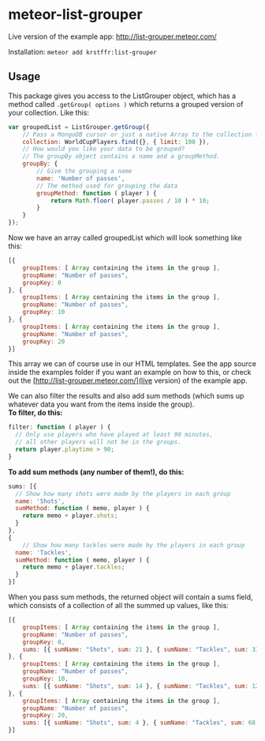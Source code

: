 meteor-list-grouper
===================

Live version of the example app: http://list-grouper.meteor.com/

Installation: ```meteor add krstffr:list-grouper```

## Usage

This package gives you access to the ListGrouper object, which has a method called ```.getGroup( options )``` which returns a grouped version of your collection. Like this:
```javascript
var groupedList = ListGrouper.getGroup({
	// Pass a MongoDB cursor or just a native Array to the collection field
	collection: WorldCupPlayers.find({}, { limit: 100 }),
	// How would you like your data to be grouped?
	// The groupBy object contains a name and a groupMethod.
	groupBy: {
		// Give the grouping a name
		name: 'Number of passes',
		// The method used for grouping the data
		groupMethod: function ( player ) {
			return Math.floor( player.passes / 10 ) * 10;
		}
	}
});
```

Now we have an array called groupedList which will look something like this:

```javascript
[{
	groupItems: [ Array containing the items in the group ],
	groupName: "Number of passes",
	groupKey: 0
}, {
	groupItems: [ Array containing the items in the group ],
	groupName: "Number of passes",
	groupKey: 10
}, {
	groupItems: [ Array containing the items in the group ],
	groupName: "Number of passes",
	groupKey: 20
}]
```

This array we can of course use in our HTML templates. See the app source inside the examples folder if you want an example on how to this, or check out the [http://list-grouper.meteor.com/](live version) of the example app.

We can also filter the results and also add sum methods (which sums up whatever data you want from the items inside the group).  
**To filter, do this:**
```javascript
filter: function ( player ) {
  // Only use players who have played at least 90 minutes,
  // all other players will not be in the groups.
  return player.playtime > 90;
}
```
**To add sum methods (any number of them!), do this:**
```javascript
sums: [{
  // Show how many shots were made by the players in each group
  name: 'Shots',
  sumMethod: function ( memo, player ) {
    return memo + player.shots;
  }
},
{
	// Show how many tackles were made by the players in each group
  name: 'Tackles',
  sumMethod: function ( memo, player ) {
    return memo + player.tackles;
  }
}]
```
When you pass sum methods, the returned object will contain a sums field, which consists of a collection of all the summed up values, like this:
```javascript
[{
	groupItems: [ Array containing the items in the group ],
	groupName: "Number of passes",
	groupKey: 0,
	sums: [{ sumName: "Shots", sum: 21 }, { sumName: "Tackles", sum: 33 }]
}, {
	groupItems: [ Array containing the items in the group ],
	groupName: "Number of passes",
	groupKey: 10,
	sums: [{ sumName: "Shots", sum: 14 }, { sumName: "Tackles", sum: 12 }]
}, {
	groupItems: [ Array containing the items in the group ],
	groupName: "Number of passes",
	groupKey: 20,
	sums: [{ sumName: "Shots", sum: 4 }, { sumName: "Tackles", sum: 68 }]
}]
```
